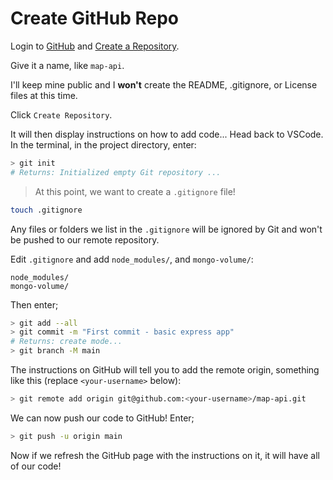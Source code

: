 # Create GitHub Repo

Login to [GitHub](https://github.com) and [Create a Repository](https://github.com/new).

Give it a name, like `map-api`. 

I'll keep mine public and I **won't** create the README, .gitignore, or License files at this time.

Click `Create Repository`.

It will then display instructions on how to add code... Head back to VSCode. In the terminal, in the project directory, enter:
```bash
> git init
# Returns: Initialized empty Git repository ...
```

> At this point, we want to create a `.gitignore` file! 
```bash
touch .gitignore
```
Any files or folders we list in the `.gitignore` will be ignored by Git and won't be pushed to our remote repository.

Edit `.gitignore` and add `node_modules/`, and `mongo-volume/`:
```ignore
node_modules/
mongo-volume/
```

Then enter;
```bash
> git add --all
> git commit -m "First commit - basic express app"
# Returns: create mode...
> git branch -M main
```

The instructions on GitHub will tell you to add the remote origin, something like this (replace `<your-username>` below):
```bash
> git remote add origin git@github.com:<your-username>/map-api.git
```

We can now push our code to GitHub! Enter;
```bash
> git push -u origin main
```

Now if we refresh the GitHub page with the instructions on it, it will have all of our code!